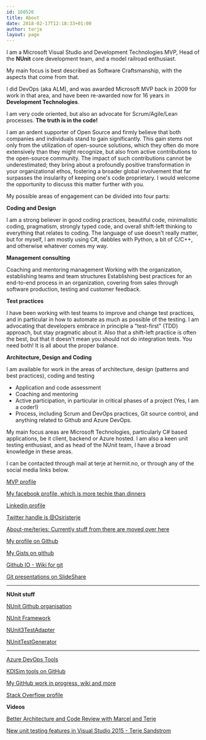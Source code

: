 ```yaml
---
id: 160526
title: About
date: 2018-02-17T12:18:33+01:00
author: terje
layout: page
---
```


I am a Microsoft Visual Studio and Development Technologies MVP, Head of the **NUnit** core development team, and a model railroad enthusiast.

My main focus is best described as Software Craftsmanship, with the aspects that come from that. 

I did DevOps (aka ALM), and was awarded Microsoft MVP back in 2009 for work in that area, and have been re-awarded now for 16 years in **Development Technologies**. 

I am very code oriented, but also an advocate for Scrum/Agile/Lean processes. 
**The truth is in the code!**

I am an ardent supporter of Open Source and firmly believe that both companies and individuals stand to gain significantly. This gain stems not only from the utilization of open-source solutions, which they often do more extensively than they might recognize, but also from active contributions to the open-source community. The impact of such contributions cannot be underestimated; they bring about a profoundly positive transformation in your organizational ethos, fostering a broader global involvement that far surpasses the insularity of keeping one's code proprietary. I would welcome the opportunity to discuss this matter further with you.

My possible areas of engagement can be divided into four parts:

<strong>Coding and Design</strong>

I am a strong believer in good coding practices, beautiful code, minimalistic coding, pragmatism, strongly typed code, and overall shift-left thinking to everything that relates to coding.  The language of use doesn't really matter, but for myself, I am mostly using C#, dabbles with Python, a bit of C/C++, and otherwise whatever comes my way.  

<strong>Management consulting</strong>

Coaching and mentoring management
Working with the organization, establishing teams and team structures
Establishing best practices for an end-to-end process in an organization, covering from sales through software production, testing and customer feedback.

<strong>Test practices</strong>

I have been working with test teams to improve and change test practices, and in particular in how to automate as much as possible of the testing.
I am advocating that developers embrace in principle a "test-first" (TDD) approach, but stay pragmatic about it. Also that a shift-left practice is often the best, but that it doesn't mean you should not do integration tests. You need both! It is all about the proper balance.

<strong>Architecture, Design and Coding</strong>

I am available for work in the areas of architecture, design (patterns and best practices), coding and testing
- Application and code assessment
- Coaching and mentoring
- Active participation, in particular in critical phases of a project (Yes, I am a coder!)
- Process, including Scrum and DevOps practices, Git source control, and anything related to Github and Azure DevOps.

My main focus areas are Microsoft Technologies, particularly C# based applications, be it client, backend or Azure hosted.
I am also a keen unit testing enthusiast, and as head of the NUnit team, I have a broad knowledge in these areas.

I can be contacted through mail at terje at hermit.no, or through any of the social media links below.

[MVP profile](https://mvp.microsoft.com/en-us/PublicProfile/4025028)

[My facebook profile, which is more techie than dinners](https://www.facebook.com/Terje.Sandstrom)

[Linkedin profile](https://www.linkedin.com/in/terjesandstrom/)

[Twitter handle is @Osiristerje](https://twitter.com/OsirisTerje)

[About-me/terjes: Currently stuff from there are moved over here](https://about.me/terjes)

[My profile on Github](https://github.com/osiristerje)

[My Gists on github](https://gist.github.com/OsirisTerje/)

[Github IO - Wiki for git](http://terjesandstrom.github.io/git)

[Git presentations on SlideShare](https://www.slideshare.net/TerjeSandstrm)

--------------

<strong>NUnit stuff</strong>

[NUnit Github organisation](https://github.com/nunit)  

[NUnit Framework](https://github.com/nunit/nunit) 

[NUnit3TestAdapter](https://github.com/nunit/nunit3-vs-adapter) 

[NUnitTestGenerator](https://github.com/nunit/nunit-vs-testgenerator)

-------------

[Azure DevOps Tools](https://github.com/AzureDevOpsTools)

[KDISim tools on GitHub](https://github.com/kdisim)

[My GitHub work in progress, wiki and more](http://terjesandstrom.github.io/wiki.html)

[Stack Overflow profile](https://stackoverflow.com/users/1203904/terje-sandstr%C3%B8m?tab=profile)


<strong>Videos</strong>

[Better Architecture and Code Review with Marcel and Terje](https://www.youtube.com/watch?v=vRvtvRMq1vI)

[New unit testing features in Visual Studio 2015 - Terje Sandstrom](https://www.youtube.com/watch?v=ANg1Nol6UvU)

